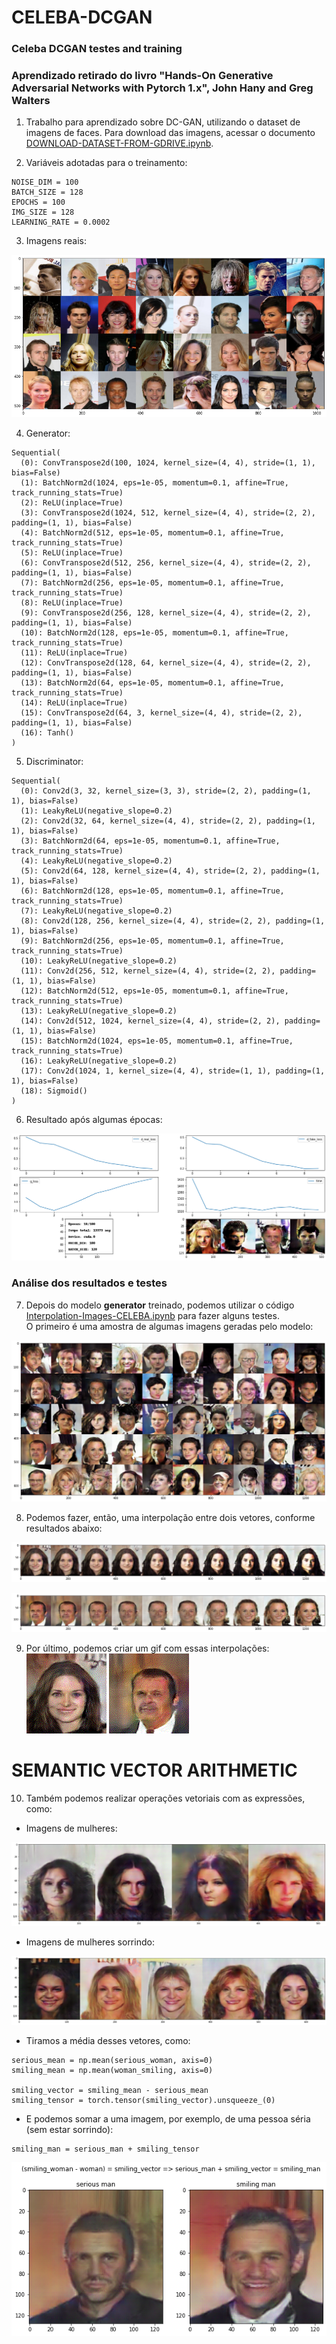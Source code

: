 # CELEBA-DCGAN

### Celeba DCGAN testes and training

### Aprendizado retirado do livro "Hands-On Generative Adversarial Networks with Pytorch 1.x", **John Hany and Greg Walters**

1. Trabalho para aprendizado sobre DC-GAN, utilizando o dataset de imagens de faces. Para download das imagens, acessar o documento [DOWNLOAD-DATASET-FROM-GDRIVE.ipynb](./DOWNLOAD-DATASET-FROM-GDRIVE.ipynb).  

1. Variáveis adotadas para o treinamento: 
```
NOISE_DIM = 100
BATCH_SIZE = 128
EPOCHS = 100
IMG_SIZE = 128
LEARNING_RATE = 0.0002
```

3. Imagens reais:  

![Real Images](./results/real_imgs.png)

4. Generator: 
```
Sequential(
  (0): ConvTranspose2d(100, 1024, kernel_size=(4, 4), stride=(1, 1), bias=False)
  (1): BatchNorm2d(1024, eps=1e-05, momentum=0.1, affine=True, track_running_stats=True)
  (2): ReLU(inplace=True)
  (3): ConvTranspose2d(1024, 512, kernel_size=(4, 4), stride=(2, 2), padding=(1, 1), bias=False)
  (4): BatchNorm2d(512, eps=1e-05, momentum=0.1, affine=True, track_running_stats=True)
  (5): ReLU(inplace=True)
  (6): ConvTranspose2d(512, 256, kernel_size=(4, 4), stride=(2, 2), padding=(1, 1), bias=False)
  (7): BatchNorm2d(256, eps=1e-05, momentum=0.1, affine=True, track_running_stats=True)
  (8): ReLU(inplace=True)
  (9): ConvTranspose2d(256, 128, kernel_size=(4, 4), stride=(2, 2), padding=(1, 1), bias=False)
  (10): BatchNorm2d(128, eps=1e-05, momentum=0.1, affine=True, track_running_stats=True)
  (11): ReLU(inplace=True)
  (12): ConvTranspose2d(128, 64, kernel_size=(4, 4), stride=(2, 2), padding=(1, 1), bias=False)
  (13): BatchNorm2d(64, eps=1e-05, momentum=0.1, affine=True, track_running_stats=True)
  (14): ReLU(inplace=True)
  (15): ConvTranspose2d(64, 3, kernel_size=(4, 4), stride=(2, 2), padding=(1, 1), bias=False)
  (16): Tanh()
)
```

5. Discriminator: 
```
Sequential(
  (0): Conv2d(3, 32, kernel_size=(3, 3), stride=(2, 2), padding=(1, 1), bias=False)
  (1): LeakyReLU(negative_slope=0.2)
  (2): Conv2d(32, 64, kernel_size=(4, 4), stride=(2, 2), padding=(1, 1), bias=False)
  (3): BatchNorm2d(64, eps=1e-05, momentum=0.1, affine=True, track_running_stats=True)
  (4): LeakyReLU(negative_slope=0.2)
  (5): Conv2d(64, 128, kernel_size=(4, 4), stride=(2, 2), padding=(1, 1), bias=False)
  (6): BatchNorm2d(128, eps=1e-05, momentum=0.1, affine=True, track_running_stats=True)
  (7): LeakyReLU(negative_slope=0.2)
  (8): Conv2d(128, 256, kernel_size=(4, 4), stride=(2, 2), padding=(1, 1), bias=False)
  (9): BatchNorm2d(256, eps=1e-05, momentum=0.1, affine=True, track_running_stats=True)
  (10): LeakyReLU(negative_slope=0.2)
  (11): Conv2d(256, 512, kernel_size=(4, 4), stride=(2, 2), padding=(1, 1), bias=False)
  (12): BatchNorm2d(512, eps=1e-05, momentum=0.1, affine=True, track_running_stats=True)
  (13): LeakyReLU(negative_slope=0.2)
  (14): Conv2d(512, 1024, kernel_size=(4, 4), stride=(2, 2), padding=(1, 1), bias=False)
  (15): BatchNorm2d(1024, eps=1e-05, momentum=0.1, affine=True, track_running_stats=True)
  (16): LeakyReLU(negative_slope=0.2)
  (17): Conv2d(1024, 1, kernel_size=(4, 4), stride=(1, 1), padding=(1, 1), bias=False)
  (18): Sigmoid()
)
```
6. Resultado após algumas épocas:  

![Resultado](./results/resultado_por_epoca.png)

### Análise dos resultados e testes

7. Depois do modelo **generator** treinado, podemos utilizar o código [Interpolation-Images-CELEBA.ipynb](./Interpolation-Images-CELEBA.ipynb) para fazer alguns testes.  
O primeiro é uma amostra de algumas imagens geradas pelo modelo:  

![Amostra](./results/fake_imgs.png)

8. Podemos fazer, então, uma interpolação entre dois vetores, conforme resultados abaixo:  

![Resultado1](./results/interpolation_1.png)  

![Resultado2](./results/interpolation_2.png)

9. Por último, podemos criar um gif com essas interpolações:  
![gif1](./results/interpolation_1.gif) ![gif2](./results/interpolation_2.gif)

# SEMANTIC VECTOR ARITHMETIC

10. Também podemos realizar operações vetoriais com as expressões, como:  

* Imagens de mulheres:  

![Serious](./SEMANTIC-VECTOR/serious_woman.png)
* Imagens de mulheres sorrindo:  

![Serious](./SEMANTIC-VECTOR/smiling_woman.png)

* Tiramos a média desses vetores, como:  
```
serious_mean = np.mean(serious_woman, axis=0)
smiling_mean = np.mean(woman_smiling, axis=0)

smiling_vector = smiling_mean - serious_mean
smiling_tensor = torch.tensor(smiling_vector).unsqueeze_(0)
```

* E podemos somar a uma imagem, por exemplo, de uma pessoa séria (sem estar sorrindo):  
```
smiling_man = serious_man + smiling_tensor
```
![Serious](./SEMANTIC-VECTOR/arithmetic_result.png)
